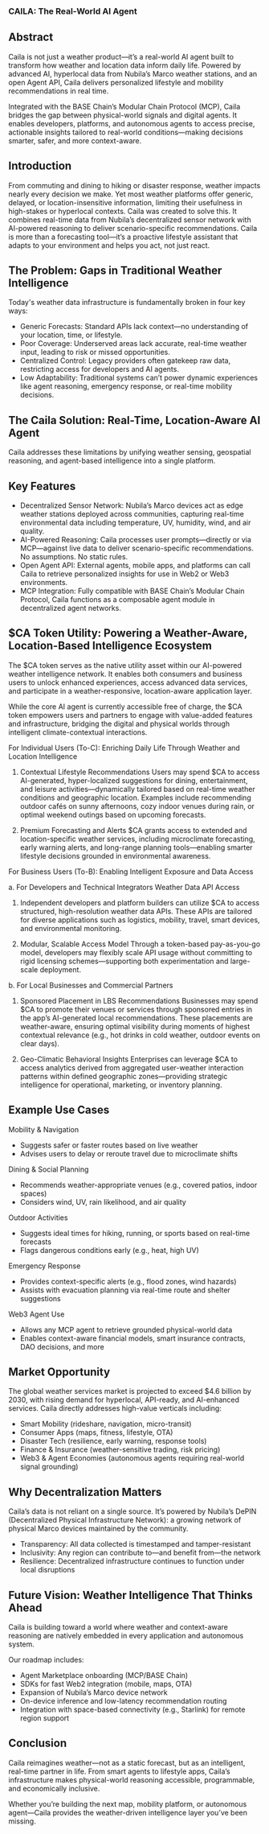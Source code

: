 
### CAILA: The Real-World AI Agent

## Abstract
Caila is not just a weather product—it’s a real-world AI agent built to transform how weather and location data inform daily life. Powered by advanced AI, hyperlocal data from Nubila’s Marco weather stations, and an open Agent API, Caila delivers personalized lifestyle and mobility recommendations in real time.

Integrated with the BASE Chain’s Modular Chain Protocol (MCP), Caila bridges the gap between physical-world signals and digital agents. It enables developers, platforms, and autonomous agents to access precise, actionable insights tailored to real-world conditions—making decisions smarter, safer, and more context-aware.

## Introduction
From commuting and dining to hiking or disaster response, weather impacts nearly every decision we make. Yet most weather platforms offer generic, delayed, or location-insensitive information, limiting their usefulness in high-stakes or hyperlocal contexts.
Caila was created to solve this. It combines real-time data from Nubila’s decentralized sensor network with AI-powered reasoning to deliver scenario-specific recommendations. Caila is more than a forecasting tool—it’s a proactive lifestyle assistant that adapts to your environment and helps you act, not just react.

## The Problem: Gaps in Traditional Weather Intelligence
Today's weather data infrastructure is fundamentally broken in four key ways:

- Generic Forecasts: Standard APIs lack context—no understanding of your location, time, or lifestyle.
- Poor Coverage: Underserved areas lack accurate, real-time weather input, leading to risk or missed opportunities.
- Centralized Control: Legacy providers often gatekeep raw data, restricting access for developers and AI agents.
- Low Adaptability: Traditional systems can’t power dynamic experiences like agent reasoning, emergency response, or real-time mobility decisions.

## The Caila Solution: Real-Time, Location-Aware AI Agent
Caila addresses these limitations by unifying weather sensing, geospatial reasoning, and agent-based intelligence into a single platform.

## Key Features
- Decentralized Sensor Network: Nubila’s Marco devices act as edge weather stations deployed across communities, capturing real-time environmental data including temperature, UV, humidity, wind, and air quality.
- AI-Powered Reasoning: Caila processes user prompts—directly or via MCP—against live data to deliver scenario-specific recommendations. No assumptions. No static rules.
- Open Agent API: External agents, mobile apps, and platforms can call Caila to retrieve personalized insights for use in Web2 or Web3 environments.
- MCP Integration: Fully compatible with BASE Chain’s Modular Chain Protocol, Caila functions as a composable agent module in decentralized agent networks.

## $CA Token Utility: Powering a Weather-Aware, Location-Based Intelligence Ecosystem

The $CA token serves as the native utility asset within our AI-powered weather intelligence network. It enables both consumers and business users to unlock enhanced experiences, access advanced data services, and participate in a weather-responsive, location-aware application layer.

While the core AI agent is currently accessible free of charge, the $CA token empowers users and partners to engage with value-added features and infrastructure, bridging the digital and physical worlds through intelligent climate-contextual interactions.

For Individual Users (To-C): Enriching Daily Life Through Weather and Location Intelligence

1. Contextual Lifestyle Recommendations
Users may spend $CA to access AI-generated, hyper-localized suggestions for dining, entertainment, and leisure activities—dynamically tailored based on real-time weather conditions and geographic location.
Examples include recommending outdoor cafés on sunny afternoons, cozy indoor venues during rain, or optimal weekend outings based on upcoming forecasts.

2. Premium Forecasting and Alerts
$CA grants access to extended and location-specific weather services, including microclimate forecasting, early warning alerts, and long-range planning tools—enabling smarter lifestyle decisions grounded in environmental awareness.

For Business Users (To-B): Enabling Intelligent Exposure and Data Access

a. For Developers and Technical Integrators
Weather Data API Access
1. Independent developers and platform builders can utilize $CA to access structured, high-resolution weather data APIs. These APIs are tailored for diverse applications such as logistics, mobility, travel, smart devices, and environmental monitoring.

2. Modular, Scalable Access Model
Through a token-based pay-as-you-go model, developers may flexibly scale API usage without committing to rigid licensing schemes—supporting both experimentation and large-scale deployment.

b. For Local Businesses and Commercial Partners

1. Sponsored Placement in LBS Recommendations
Businesses may spend $CA to promote their venues or services through sponsored entries in the app’s AI-generated local recommendations. These placements are weather-aware, ensuring optimal visibility during moments of highest contextual relevance (e.g., hot drinks in cold weather, outdoor events on clear days).

2. Geo-Climatic Behavioral Insights
Enterprises can leverage $CA to access analytics derived from aggregated user-weather interaction patterns within defined geographic zones—providing strategic intelligence for operational, marketing, or inventory planning.

## Example Use Cases

Mobility & Navigation

- Suggests safer or faster routes based on live weather
- Advises users to delay or reroute travel due to microclimate shifts 

Dining & Social Planning

- Recommends weather-appropriate venues (e.g., covered patios, indoor spaces)
- Considers wind, UV, rain likelihood, and air quality 

Outdoor Activities

- Suggests ideal times for hiking, running, or sports based on real-time forecasts
- Flags dangerous conditions early (e.g., heat, high UV)

Emergency Response

- Provides context-specific alerts (e.g., flood zones, wind hazards)
- Assists with evacuation planning via real-time route and shelter suggestions

Web3 Agent Use

- Allows any MCP agent to retrieve grounded physical-world data
- Enables context-aware financial models, smart insurance contracts, DAO decisions, and more

## Market Opportunity
The global weather services market is projected to exceed $4.6 billion by 2030, with rising demand for hyperlocal, API-ready, and AI-enhanced services. Caila directly addresses high-value verticals including:

- Smart Mobility (rideshare, navigation, micro-transit)
- Consumer Apps (maps, fitness, lifestyle, OTA)
- Disaster Tech (resilience, early warning, response tools)
- Finance & Insurance (weather-sensitive trading, risk pricing)
- Web3 & Agent Economies (autonomous agents requiring real-world signal grounding)

## Why Decentralization Matters
Caila’s data is not reliant on a single source. It’s powered by Nubila’s DePIN (Decentralized Physical Infrastructure Network): a growing network of physical Marco devices maintained by the community.

- Transparency: All data collected is timestamped and tamper-resistant
- Inclusivity: Any region can contribute to—and benefit from—the network 
- Resilience: Decentralized infrastructure continues to function under local disruptions

## Future Vision: Weather Intelligence That Thinks Ahead

Caila is building toward a world where weather and context-aware reasoning are natively embedded in every application and autonomous system. 

Our roadmap includes:
- Agent Marketplace onboarding (MCP/BASE Chain)
- SDKs for fast Web2 integration (mobile, maps, OTA)
- Expansion of Nubila’s Marco device network
- On-device inference and low-latency recommendation routing
- Integration with space-based connectivity (e.g., Starlink) for remote region support

## Conclusion
Caila reimagines weather—not as a static forecast, but as an intelligent, real-time partner in life. From smart agents to lifestyle apps, Caila’s infrastructure makes physical-world reasoning accessible, programmable, and economically inclusive.

Whether you’re building the next map, mobility platform, or autonomous agent—Caila provides the weather-driven intelligence layer you’ve been missing.
